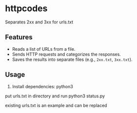# httpcodes
Separates 2xx and 3xx for urls.txt


## Features
- Reads a list of URLs from a file.
- Sends HTTP requests and categorizes the responses.
- Saves the results into separate files (e.g., `2xx.txt`, `3xx.txt`).

## Usage
1. Install dependencies:
python3

put urls.txt in directory and run python3 status.py

existing urls.txt is an example and can be replaced
